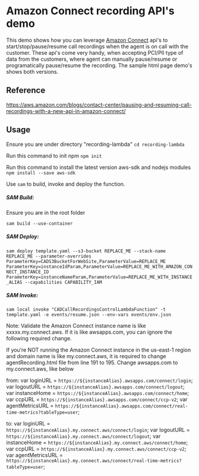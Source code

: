 
# Amazon Connect recording API's demo  

This demo shows how you can leverage [Amazon Connect](https://aws.amazon.com/connect/) api's to start/stop/pause/resume call recordings when the agent is on call with the customer.  These api's come very handy, when accepting PCI/PII type of data from the customers, where agent can manually pause/resume or programatically pause/resume the recording. The sample html page demo's shows both versions. 

## Reference
https://aws.amazon.com/blogs/contact-center/pausing-and-resuming-call-recordings-with-a-new-api-in-amazon-connect/

## Usage
Ensure you are under directory "recording-lambda"
`cd recording-lambda`

Run this command to init npm
`npm init`

Run this command to install the latest version aws-sdk and nodejs modules
`npm install --save aws-sdk`

Use `sam` to build, invoke and deploy the function.

##### SAM Build:
Ensure you are in the root folder

`sam build --use-container`

##### SAM Deploy:
`sam deploy template.yaml --s3-bucket REPLACE_ME --stack-name REPLACE_ME --parameter-overrides ParameterKey=CADS3BucketForWebSite,ParameterValue=REPLACE_ME ParameterKey=instanceIdParam,ParameterValue=REPLACE_ME_WITH_AMAZON_CONNECT_INSTANCE_ID ParameterKey=instanceNameParam,ParameterValue=REPLACE_ME_WITH_INSTANCE_ALIAS --capabilities CAPABILITY_IAM`
      
##### SAM Invoke:
`sam local invoke "CADCallRecordingsControlLambdaFunction" -t template.yaml -e events/resume.json --env-vars events/env.json` 

Note:
Validate the Amazon Connect instance name is like xxxxx.my.connect.aws.  If it is like awsapps.com, you can ignore the following required change.  

If you’re NOT running the Amazon Connect instance in the us-east-1 region and domain name is like my.connect.aws, it is required to change agentRecording.html file from line 191 to 195.  Change awsapps.com to my.connect.aws, like below 

from: 
var loginURL = `https://${instanceAlias}.awsapps.com/connect/login`;
var logoutURL = `https://${instanceAlias}.awsapps.com/connect/logout`;
var instanceHome = `https://${instanceAlias}.awsapps.com/connect/home`;
var ccpURL = `https://${instanceAlias}.awsapps.com/connect/ccp-v2`;
var agentMetricsURL = `https://${instanceAlias}.awsapps.com/connect/real-time-metrics?tableType=user`;

to:
var loginURL = `https://${instanceAlias}.my.connect.aws/connect/login`;
var logoutURL = `https://${instanceAlias}.my.connect.aws/connect/logout`;
var instanceHome = `https://${instanceAlias}.my.connect.aws/connect/home`;
var ccpURL = `https://${instanceAlias}.my.connect.aws/connect/ccp-v2`;
var agentMetricsURL = `https://${instanceAlias}.my.connect.aws/connect/real-time-metrics?tableType=user`;
